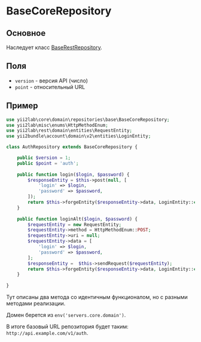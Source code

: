 BaseCoreRepository
===

## Основное

Наследует класс [BaseRestRepository](https://github.com/yii2lab/yii2-rest/blob/master/guide/ru/repository-base-rest.md).

## Поля

* `version` - версия API (число)
* `point` - относительный URL

## Пример

```php
use yii2lab\core\domain\repositories\base\BaseCoreRepository;
use yii2lab\misc\enums\HttpMethodEnum;
use yii2lab\rest\domain\entities\RequestEntity;
use yii2bundle\account\domain\v2\entities\LoginEntity;

class AuthRepository extends BaseCoreRepository {

	public $version = 1;
	public $point = 'auth';
	
	public function login($login, $password) {
		$responseEntity = $this->post(null, [
			'login' => $login,
			'password' => $password,
		]);
		return $this->forgeEntity($responseEntity->data, LoginEntity::class);
	}
	
	public function loginAlt($login, $password) {
		$requestEntity = new RequestEntity;
		$requestEntity->method = HttpMethodEnum::POST;
		$requestEntity->uri = null;
		$requestEntity->data = [
			'login' => $login,
			'password' => $password,
		];
		$responseEntity =  $this->sendRequest($requestEntity);
		return $this->forgeEntity($responseEntity->data, LoginEntity::class);
	}
	
}
```

Тут описаны два метода со идентичным функционалом, но с разными методами реализации.

Домен берется из `env('servers.core.domain')`.

В итоге базовый URL репозитория будет таким: `http://api.example.com/v1/auth`.